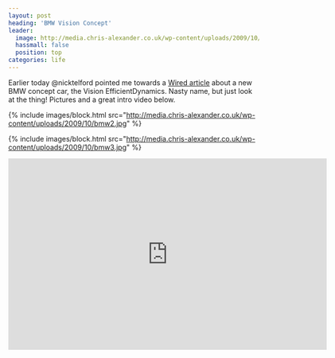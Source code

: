 ```yaml
---
layout: post
heading: 'BMW Vision Concept'
leader:
  image: http://media.chris-alexander.co.uk/wp-content/uploads/2009/10/bmw1.jpg
  hassmall: false
  position: top
categories: life
---
```


Earlier today @nicktelford pointed me towards a [Wired article](http://www.wired.com/autopia/2009/08/bmw-concept/) about a new BMW concept car, the Vision EfficientDynamics. Nasty name, but just look at the thing! Pictures and a great intro video below.

{% include images/block.html src="http://media.chris-alexander.co.uk/wp-content/uploads/2009/10/bmw2.jpg" %}

{% include images/block.html src="http://media.chris-alexander.co.uk/wp-content/uploads/2009/10/bmw3.jpg" %}

<span class="youtube"><iframe title="YouTube video player" class="youtube-player" type="text/html" width="640" height="385" src="http://www.youtube.com/embed/CLGygbCr3sg?wmode=transparent&amp;fs=1&amp;hl=en&amp;modestbranding=1&amp;iv_load_policy=3&amp;showsearch=0&amp;rel=0&amp;theme=dark&amp;hd=1" frameborder="0" allowfullscreen=""> </iframe></span>
